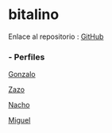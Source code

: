 # bitalino

Enlace al repositorio : [GitHub](https://github.com/jzazooro/bitalino.git)

### - Perfiles

[Gonzalo](https://github.com/GonzaloGmv)

[Zazo](https://github.com/jzazooro)

[Nacho](https://github.com/Nachopedrero)

[Miguel](https://github.com/MiguelGG03)
